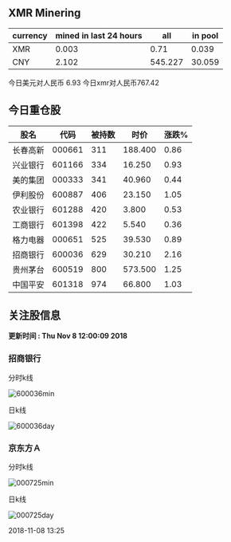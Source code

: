 ## XMR Minering

|currency|mined in last 24 hours|all|in pool|
|---|---|---|---|
|XMR|0.003|0.71|0.039|
|CNY|2.102|545.227|30.059|

今日美元对人民币 6.93	今日xmr对人民币767.42


## 今日重仓股 

|股名|代码|被持数|时价|涨跌%|
|---|---|---|---|---|
|长春高新|000661|311|188.400|0.86|
|兴业银行|601166|334|16.250|0.93|
|美的集团|000333|341|40.960|0.44|
|伊利股份|600887|406|23.150|1.05|
|农业银行|601288|420|3.800|0.53|
|工商银行|601398|422|5.540|0.36|
|格力电器|000651|525|39.530|0.89|
|招商银行|600036|629|30.210|2.16|
|贵州茅台|600519|800|573.500|1.25|
|中国平安|601318|974|66.800|1.03|

## 关注股信息
**更新时间 : Thu Nov  8 12:00:09 2018**
### 招商银行 
分时k线

![600036min](http://image.sinajs.cn/newchart/min/n/sh600036.gif)

日k线

![600036day](http://image.sinajs.cn/newchart/daily/n/sh600036.gif)

### 京东方Ａ 
分时k线

![000725min](http://image.sinajs.cn/newchart/min/n/sz000725.gif)

日k线

![000725day](http://image.sinajs.cn/newchart/daily/n/sz000725.gif)

2018-11-08 13:25